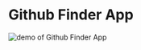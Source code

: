 # Github Finder App




 ![demo of Github Finder App ](https://raw.githubusercontent.com/josephskrzysowski/GithubFinder/master/GithubFinder.gif?raw=true)
